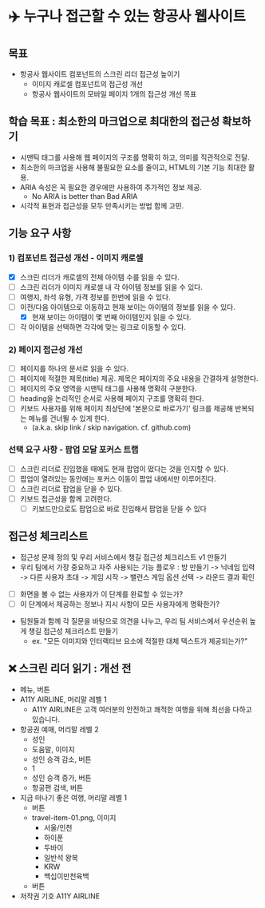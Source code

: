 # ✈️ 누구나 접근할 수 있는 항공사 웹사이트

## 목표

- 항공사 웹사이트 컴포넌트의 스크린 리더 접근성 높이기
  - 이미지 캐로셀 컴포넌트의 접근성 개선
  - 항공사 웹사이트의 모바일 페이지 1개의 접근성 개선 목표

## 학습 목표 : 최소한의 마크업으로 최대한의 접근성 확보하기

- 시맨틱 태그를 사용해 웹 페이지의 구조를 명확히 하고, 의미를 직관적으로 전달.
- 최소한의 마크업을 사용해 불필요한 요소를 줄이고, HTML의 기본 기능 최대한 활용.
- ARIA 속성은 꼭 필요한 경우에만 사용하여 추가적인 정보 제공.
  - No ARIA is better than Bad ARIA
- 시각적 표현과 접근성을 모두 만족시키는 방법 함께 고민.

## 기능 요구 사항

### 1) 컴포넌트 접근성 개선 - 이미지 캐로셀

- [x] 스크린 리더가 캐로셀의 전체 아이템 수를 읽을 수 있다.
- [ ] 스크린 리더가 이미지 캐로셀 내 각 아이템 정보를 읽을 수 있다.
- [ ] 여행지, 좌석 유형, 가격 정보를 한번에 읽을 수 있다.
- [ ] 이전/다음 아이템으로 이동하고 현재 보이는 아이템의 정보를 읽을 수 있다.
  - [x] 현재 보이는 아이템이 몇 번째 아이템인지 읽을 수 있다.
- [ ] 각 아이템을 선택하면 각각에 맞는 링크로 이동할 수 있다.

### 2) 페이지 접근성 개선

- [ ] 페이지를 하나의 문서로 읽을 수 있다.
- [ ] 페이지에 적절한 제목(title) 제공. 제목은 페이지의 주요 내용을 간결하게 설명한다.
- [ ] 페이지의 주요 영역을 시맨틱 태그를 사용해 명확히 구분한다.
- [ ] heading을 논리적인 순서로 사용해 페이지 구조를 명확히 한다.
- [ ] 키보드 사용자를 위해 페이지 최상단에 '본문으로 바로가기' 링크를 제공해 반복되는 메뉴를 건너뛸 수 있게 한다.
  - (a.k.a. skip link / skip navigation. cf. github.com)

### 선택 요구 사항 - 팝업 모달 포커스 트랩

- [ ] 스크린 리더로 진입했을 때에도 현재 팝업이 떴다는 것을 인지할 수 있다.
- [ ] 팝업이 열려있는 동안에는 포커스 이동이 팝업 내에서만 이루어진다.
- [ ] 스크린 리더로 팝업을 닫을 수 있다.
- [ ] 키보드 접근성을 함께 고려한다.
  - [ ] 키보드만으로도 팝업으로 바로 진입해서 팝업을 닫을 수 있다

## 접근성 체크리스트

- 접근성 문제 정의 및 우리 서비스에서 챙길 접근성 체크리스트 v1 만들기
- 우리 팀에서 가장 중요하고 자주 사용되는 기능 플로우 : 방 만들기 -> 닉네임 입력 -> 다른 사용자 초대 -> 게임 시작 -> 밸런스 게임 옵션 선택 -> 라운드 결과 확인
- [ ] 화면을 볼 수 없는 사용자가 이 단계를 완료할 수 있는가?
- [ ] 이 단계에서 제공하는 정보나 지시 사항이 모든 사용자에게 명확한가?
- 팀원들과 함께 각 질문을 바탕으로 의견을 나누고, 우리 팀 서비스에서 우선순위 높게 챙길 접근성 체크리스트 만들기
  - ex. "모든 이미지와 인터랙티브 요소에 적절한 대체 텍스트가 제공되는가?"

## ❌ 스크린 리더 읽기 : 개선 전

- 메뉴, 버튼
- A11Y AIRLINE, 머리말 레벨 1
  - A11Y AIRLINE은 고객 여러분의 안전하고 쾌적한 여행을 위해 최선을 다하고 있습니다.
- 항공권 예매, 머리말 레벨 2
  - 성인
  - 도움말, 이미지
  - 성인 승객 감소, 버튼
  - 1
  - 성인 승객 증가, 버튼
  - 항공편 검색, 버튼
- 지금 떠나기 좋은 여행, 머리말 레벨 1
  - 버튼
  - travel-item-01.png, 이미지
    - 서울/인천
    - 하이푼
    - 두바이
    - 일반석 왕복
    - KRW
    - 백십이만천육백
  - 버튼
- 저작권 기호 A11Y AIRLINE
